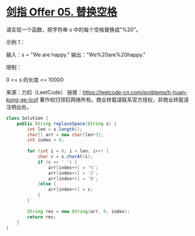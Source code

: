 # [剑指 Offer 05. 替换空格](https://leetcode-cn.com/problems/ti-huan-kong-ge-lcof/)

请实现一个函数，把字符串 s 中的每个空格替换成"%20"。

 

示例 1：

输入：s = "We are happy."
输出："We%20are%20happy."


限制：

0 <= s 的长度 <= 10000

来源：力扣（LeetCode）
链接：https://leetcode-cn.com/problems/ti-huan-kong-ge-lcof
著作权归领扣网络所有。商业转载请联系官方授权，非商业转载请注明出处。

```java
class Solution {
    public String replaceSpace(String s) {
        int len = s.length();
        char[] arr = new char[len*3];
        int index = 0;
        
        for (int i = 0; i < len; i++) {
            char c = s.charAt(i);
            if (c == ' ') {
                arr[index++] = '%';
                arr[index++] = '2';
                arr[index++] = '0';
            }else {
                arr[index++] = c;
            }
        }
        
        String res = new String(arr, 0, index);
        return res;
    }
}
```

